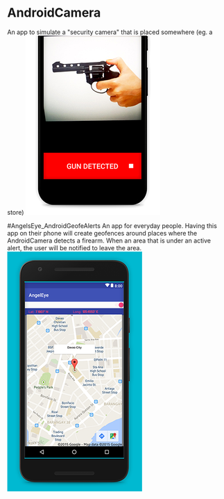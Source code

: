 # AndroidCamera
An app to simulate a "security camera" that is placed somewhere (eg. a store)
![alt text](https://github.com/suzyng83209/HackHarvard/blob/master/AndroidCamera/screenshot.jpg "Angels Eye Camera Screenshot" )

#AngelsEye_AndroidGeofeAlerts
An app for everyday people. Having this app on their phone will create geofences around places where the AndroidCamera detects a firearm. When an area that is under an active alert, the user will be notified to leave the area. 
![alt text](https://github.com/suzyng83209/HackHarvard/blob/master/Android%20Apps/AngelsEye_AndroidGeofeAlerts/screenshot_small.png "Screenshot")